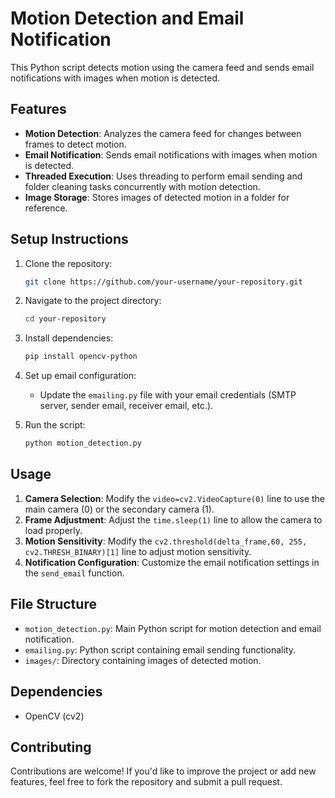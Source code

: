 # Motion Detection and Email Notification

This Python script detects motion using the camera feed and sends email notifications with images when motion is detected.

## Features

- **Motion Detection**: Analyzes the camera feed for changes between frames to detect motion.
- **Email Notification**: Sends email notifications with images when motion is detected.
- **Threaded Execution**: Uses threading to perform email sending and folder cleaning tasks concurrently with motion detection.
- **Image Storage**: Stores images of detected motion in a folder for reference.

## Setup Instructions

1. Clone the repository:

    ```bash
    git clone https://github.com/your-username/your-repository.git
    ```

2. Navigate to the project directory:

    ```bash
    cd your-repository
    ```

3. Install dependencies:

    ```bash
    pip install opencv-python
    ```

4. Set up email configuration:
    - Update the `emailing.py` file with your email credentials (SMTP server, sender email, receiver email, etc.).

5. Run the script:

    ```bash
    python motion_detection.py
    ```

## Usage

1. **Camera Selection**: Modify the `video=cv2.VideoCapture(0)` line to use the main camera (0) or the secondary camera (1).
2. **Frame Adjustment**: Adjust the `time.sleep(1)` line to allow the camera to load properly.
3. **Motion Sensitivity**: Modify the `cv2.threshold(delta_frame,60, 255, cv2.THRESH_BINARY)[1]` line to adjust motion sensitivity.
4. **Notification Configuration**: Customize the email notification settings in the `send_email` function.

## File Structure

- `motion_detection.py`: Main Python script for motion detection and email notification.
- `emailing.py`: Python script containing email sending functionality.
- `images/`: Directory containing images of detected motion.

## Dependencies

- OpenCV (cv2)

## Contributing

Contributions are welcome! If you'd like to improve the project or add new features, feel free to fork the repository and submit a pull request.
